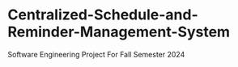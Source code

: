 # Centralized-Schedule-and-Reminder-Management-System
Software Engineering Project For Fall Semester 2024
